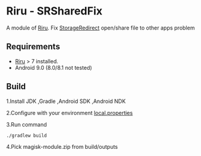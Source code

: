 # Riru - SRSharedFix

A module of [Riru](https://github.com/RikkaApps/Riru). Fix [StorageRedirect](https://play.google.com/store/apps/details?id=moe.shizuku.redirectstorage) open/share file to other apps problem

## Requirements

* [Riru](https://github.com/RikkaApps/Riru) > 7 installed.
* Android 9.0 (8.0/8.1 not tested)

## Build

  1.Install JDK ,Gradle ,Android SDK ,Android NDK

  2.Configure with your environment [local.properties](https://github.com/Kr328/Riru-InternalBrowserRedirect/blob/master/local.properties)

  3.Run command 

``` Gradle 
./gradlew build
```
  4.Pick magisk-module.zip from build/outputs
